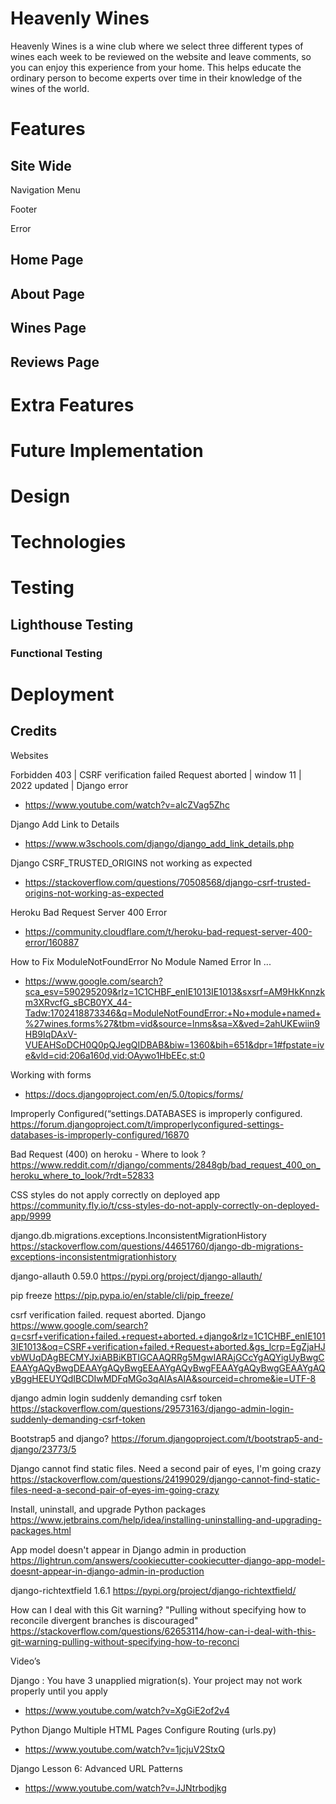 # Heavenly Wines

Heavenly Wines is a wine club where we select three different types of wines each week to be reviewed on the website and leave comments, so you can enjoy this experience from your home. This helps educate the ordinary person to become experts over time in their knowledge of the wines of the world.

# Features

## Site Wide

Navigation Menu

Footer

Error

## Home Page

## About Page

## Wines Page

## Reviews Page

# Extra Features

# Future Implementation

# Design

# Technologies

# Testing

## Lighthouse Testing

### Functional Testing

# Deployment

## Credits

Websites

Forbidden 403 | CSRF verification failed Request aborted | window 11 | 2022 updated | Django error
- https://www.youtube.com/watch?v=alcZVag5Zhc

Django Add Link to Details
- https://www.w3schools.com/django/django_add_link_details.php

Django CSRF_TRUSTED_ORIGINS not working as expected
- https://stackoverflow.com/questions/70508568/django-csrf-trusted-origins-not-working-as-expected

Heroku Bad Request Server 400 Error
- https://community.cloudflare.com/t/heroku-bad-request-server-400-error/160887

How to Fix ModuleNotFoundError No Module Named Error In ...
- https://www.google.com/search?sca_esv=590295209&rlz=1C1CHBF_enIE1013IE1013&sxsrf=AM9HkKnnzkm3XRvcfG_sBCB0YX_44-Tadw:1702418873346&q=ModuleNotFoundError:+No+module+named+%27wines.forms%27&tbm=vid&source=lnms&sa=X&ved=2ahUKEwiin9HB9IqDAxV-VUEAHSoDCH0Q0pQJegQIDBAB&biw=1360&bih=651&dpr=1#fpstate=ive&vld=cid:206a160d,vid:OAywo1HbEEc,st:0

Working with forms
- https://docs.djangoproject.com/en/5.0/topics/forms/

Improperly Configured(“settings.DATABASES is improperly configured.
https://forum.djangoproject.com/t/improperlyconfigured-settings-databases-is-improperly-configured/16870

Bad Request (400) on heroku - Where to look ?
https://www.reddit.com/r/django/comments/2848gb/bad_request_400_on_heroku_where_to_look/?rdt=52833

CSS styles do not apply correctly on deployed app
https://community.fly.io/t/css-styles-do-not-apply-correctly-on-deployed-app/9999

django.db.migrations.exceptions.InconsistentMigrationHistory
https://stackoverflow.com/questions/44651760/django-db-migrations-exceptions-inconsistentmigrationhistory

django-allauth 0.59.0
https://pypi.org/project/django-allauth/

pip freeze
https://pip.pypa.io/en/stable/cli/pip_freeze/

csrf verification failed. request aborted. Django
https://www.google.com/search?q=csrf+verification+failed.+request+aborted.+django&rlz=1C1CHBF_enIE1013IE1013&oq=CSRF+verification+failed.+Request+aborted.&gs_lcrp=EgZjaHJvbWUqDAgBECMYJxiABBiKBTIGCAAQRRg5MgwIARAjGCcYgAQYigUyBwgCEAAYgAQyBwgDEAAYgAQyBwgEEAAYgAQyBwgFEAAYgAQyBwgGEAAYgAQyBggHEEUYQdIBCDIwMDFqMGo3qAIAsAIA&sourceid=chrome&ie=UTF-8

django admin login suddenly demanding csrf token
https://stackoverflow.com/questions/29573163/django-admin-login-suddenly-demanding-csrf-token

Bootstrap5 and django?
https://forum.djangoproject.com/t/bootstrap5-and-django/23773/5

Django cannot find static files. Need a second pair of eyes, I'm going crazy
https://stackoverflow.com/questions/24199029/django-cannot-find-static-files-need-a-second-pair-of-eyes-im-going-crazy

Install, uninstall, and upgrade Python packages
https://www.jetbrains.com/help/idea/installing-uninstalling-and-upgrading-packages.html

App model doesn't appear in Django admin in production
https://lightrun.com/answers/cookiecutter-cookiecutter-django-app-model-doesnt-appear-in-django-admin-in-production

django-richtextfield 1.6.1
https://pypi.org/project/django-richtextfield/

How can I deal with this Git warning? "Pulling without specifying how to reconcile divergent branches is discouraged"
https://stackoverflow.com/questions/62653114/how-can-i-deal-with-this-git-warning-pulling-without-specifying-how-to-reconci


Video’s

Django : You have 3 unapplied migration(s). Your project may not work properly until you apply
- https://www.youtube.com/watch?v=XgGiE2of2v4

Python Django Multiple HTML Pages Configure Routing (urls.py)
- https://www.youtube.com/watch?v=1jcjuV2StxQ
  
Django Lesson 6: Advanced URL Patterns
- https://www.youtube.com/watch?v=JJNtrbodjkg
  
